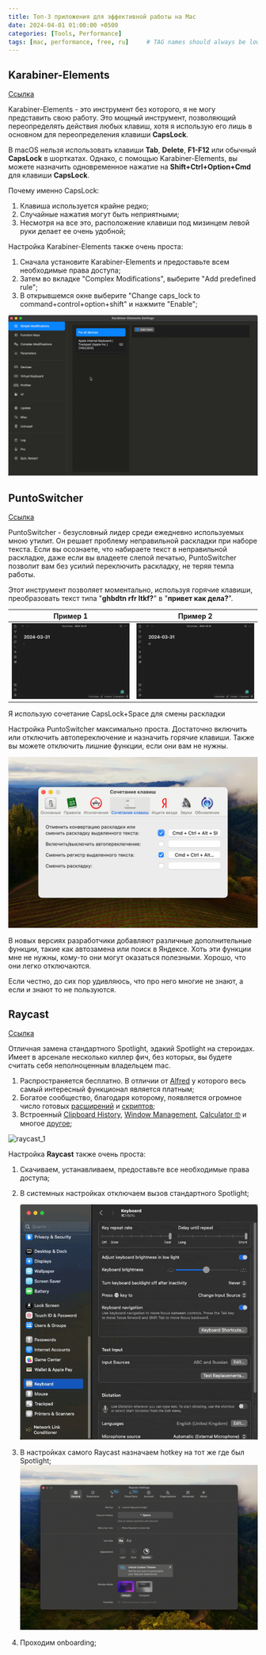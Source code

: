 ```yaml
---
title: Топ-3 приложения для эффективной работы на Mac
date: 2024-04-01 01:00:00 +0500
categories: [Tools, Performance]
tags: [mac, performance, free, ru]     # TAG names should always be lowercase
---
```


## Karabiner-Elements

[Ссылка](https://karabiner-elements.pqrs.org/)

Karabiner-Elements - это инструмент без которого, я не могу представить свою работу. Это мощный инструмент, позволяющий переопределять действия любых клавиш, хотя я использую его лишь в основном для переопределения клавиши __CapsLock__.

В macOS нельзя использовать клавиши __Tab__, __Delete__, __F1-F12__ или обычный __CapsLock__ в шорткатах. Однако, с помощью Karabiner-Elements, вы можете назначить одновременное нажатие на __Shift+Ctrl+Option+Cmd__ для клавиши __CapsLock__. 

Почему именно CapsLock:

1. Клавиша используется крайне редко;
2. Случайные нажатия могут быть неприятными;
3. Несмотря на все это, расположение клавиши под мизинцем левой руки делает ее очень удобной;

Настройка Karabiner-Elements также очень проста:

1. Сначала установите Karabiner-Elements и предоставьте всем необходимые права доступа;
2. Затем во вкладке "Complex Modifications", выберите "Add predefined rule";
3. В открывшемся окне выберите "Change caps_lock to command+control+option+shift" и нажмите "Enable";

![Karabiner-Elements](assets/img/sample/2024-04-01-MAC-POST-1/karabiner_elements.gif)

## PuntoSwitcher

[Ссылка](https://yandex.ru/soft/punto/mac/)

PuntoSwitcher - безусловный лидер среди ежедневно используемых мною утилит. Он решает проблему неправильной раскладки при наборе текста. Если вы осознаете, что набираете текст в неправильной раскладке, даже если вы владеете слепой печатью, PuntoSwitcher позволит вам без усилий переключить раскладку, не теряя темпа работы.

Этот инструмент позволяет моментально, используя горячие клавиши, преобразовать текст типа "__ghbdtn rfr ltkf?__" в "__привет как дела?__".

|Пример 1|Пример 2|
|:-:|:-:|
|![punto_switcher_1](assets/img/sample/2024-04-01-MAC-POST-1/punto_switcher_1.gif)|![punto_switcher_2](assets/img/sample/2024-04-01-MAC-POST-1/punto_switcher_2.gif)|

Я использую сочетание CapsLock+Space для смены раскладки

Настройка PuntoSwitcher максимально проста. Достаточно включить или отключить автопереключение и назначить горячие клавиши. Также вы можете отключить лишние функции, если они вам не нужны.

![punto_switcher_3](assets/img/sample/2024-04-01-MAC-POST-1/punto_switcher_3.png)

В новых версиях разработчики добавляют различные дополнительные функции, такие как автозамена или поиск в Яндексе. Хоть эти функции мне не нужны, кому-то они могут оказаться полезными. Хорошо, что они легко отключаются.

Если честно, до сих пор удивляюсь, что про него многие не знают, а если и знают то не пользуются.

## Raycast

[Ссылка](https://www.raycast.com/)

Отличная замена стандартного Spotlight, эдакий Spotlight на стероидах. Имеет в арсенале несколько киллер фич, без которых, вы будете считать себя неполноценным владельцем mac.

1. Распространяется бесплатно. В отличии от [Alfred](https://www.alfredapp.com/) у которого весь самый интересный функционал является платным;
2. Богатое сообщество, благодаря которому, появляется огромное число готовых [расширений](https://www.raycast.com/store) и [скриптов](https://github.com/raycast/script-commands);
3. Встроенный [Clipboard History](https://www.raycast.com/extensions/clipboard-history), [Window Management](https://manual.raycast.com/window-management), [Calculator 🤓](https://manual.raycast.com/calculator) и многое [другое](https://manual.raycast.com/);

![raycast_1](assets/img/sample/2024-04-01-MAC-POST-1/raycast_1.gif)


Настройка __Raycast__ также очень проста:

1. Скачиваем, устанавливаем, предоставьте все необходимые права доступа;
2. В системных настройках отключаем вызов стандартного Spotlight;

   ![raycast_2](assets/img/sample/2024-04-01-MAC-POST-1/raycast_2.gif)
3. В настройках самого Raycast назначаем hotkey на тот же где был Spotlight;
   ![raycast_3](assets/img/sample/2024-04-01-MAC-POST-1/raycast_3.png)
4. Проходим onboarding;

